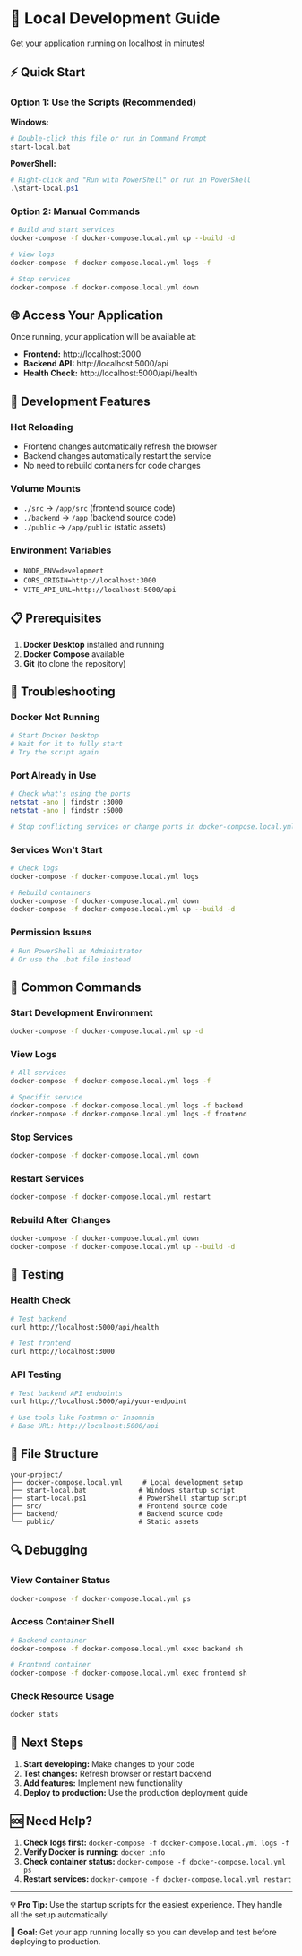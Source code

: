 # 🚀 Local Development Guide

Get your application running on localhost in minutes!

## ⚡ Quick Start

### Option 1: Use the Scripts (Recommended)

**Windows:**
```bash
# Double-click this file or run in Command Prompt
start-local.bat
```

**PowerShell:**
```powershell
# Right-click and "Run with PowerShell" or run in PowerShell
.\start-local.ps1
```

### Option 2: Manual Commands

```bash
# Build and start services
docker-compose -f docker-compose.local.yml up --build -d

# View logs
docker-compose -f docker-compose.local.yml logs -f

# Stop services
docker-compose -f docker-compose.local.yml down
```

## 🌐 Access Your Application

Once running, your application will be available at:

- **Frontend:** http://localhost:3000
- **Backend API:** http://localhost:5000/api
- **Health Check:** http://localhost:5000/api/health

## 🔧 Development Features

### Hot Reloading
- Frontend changes automatically refresh the browser
- Backend changes automatically restart the service
- No need to rebuild containers for code changes

### Volume Mounts
- `./src` → `/app/src` (frontend source code)
- `./backend` → `/app` (backend source code)
- `./public` → `/app/public` (static assets)

### Environment Variables
- `NODE_ENV=development`
- `CORS_ORIGIN=http://localhost:3000`
- `VITE_API_URL=http://localhost:5000/api`

## 📋 Prerequisites

1. **Docker Desktop** installed and running
2. **Docker Compose** available
3. **Git** (to clone the repository)

## 🚨 Troubleshooting

### Docker Not Running
```bash
# Start Docker Desktop
# Wait for it to fully start
# Try the script again
```

### Port Already in Use
```bash
# Check what's using the ports
netstat -ano | findstr :3000
netstat -ano | findstr :5000

# Stop conflicting services or change ports in docker-compose.local.yml
```

### Services Won't Start
```bash
# Check logs
docker-compose -f docker-compose.local.yml logs

# Rebuild containers
docker-compose -f docker-compose.local.yml down
docker-compose -f docker-compose.local.yml up --build -d
```

### Permission Issues
```bash
# Run PowerShell as Administrator
# Or use the .bat file instead
```

## 🔄 Common Commands

### Start Development Environment
```bash
docker-compose -f docker-compose.local.yml up -d
```

### View Logs
```bash
# All services
docker-compose -f docker-compose.local.yml logs -f

# Specific service
docker-compose -f docker-compose.local.yml logs -f backend
docker-compose -f docker-compose.local.yml logs -f frontend
```

### Stop Services
```bash
docker-compose -f docker-compose.local.yml down
```

### Restart Services
```bash
docker-compose -f docker-compose.local.yml restart
```

### Rebuild After Changes
```bash
docker-compose -f docker-compose.local.yml down
docker-compose -f docker-compose.local.yml up --build -d
```

## 🧪 Testing

### Health Check
```bash
# Test backend
curl http://localhost:5000/api/health

# Test frontend
curl http://localhost:3000
```

### API Testing
```bash
# Test backend API endpoints
curl http://localhost:5000/api/your-endpoint

# Use tools like Postman or Insomnia
# Base URL: http://localhost:5000/api
```

## 📁 File Structure

```
your-project/
├── docker-compose.local.yml     # Local development setup
├── start-local.bat             # Windows startup script
├── start-local.ps1             # PowerShell startup script
├── src/                        # Frontend source code
├── backend/                    # Backend source code
└── public/                     # Static assets
```

## 🔍 Debugging

### View Container Status
```bash
docker-compose -f docker-compose.local.yml ps
```

### Access Container Shell
```bash
# Backend container
docker-compose -f docker-compose.local.yml exec backend sh

# Frontend container
docker-compose -f docker-compose.local.yml exec frontend sh
```

### Check Resource Usage
```bash
docker stats
```

## 🚀 Next Steps

1. **Start developing:** Make changes to your code
2. **Test changes:** Refresh browser or restart backend
3. **Add features:** Implement new functionality
4. **Deploy to production:** Use the production deployment guide

## 🆘 Need Help?

1. **Check logs first:** `docker-compose -f docker-compose.local.yml logs -f`
2. **Verify Docker is running:** `docker info`
3. **Check container status:** `docker-compose -f docker-compose.local.yml ps`
4. **Restart services:** `docker-compose -f docker-compose.local.yml restart`

---

**💡 Pro Tip:** Use the startup scripts for the easiest experience. They handle all the setup automatically!

**🎯 Goal:** Get your app running locally so you can develop and test before deploying to production.
